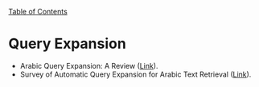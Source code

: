 [Table of Contents](README.md)

# Query Expansion
- Arabic Query Expansion: A Review ([Link](https://www.researchgate.net/profile/Jaffar-Atwan/publication/323689372_Arabic_query_expansion_A_review/links/5aa4f7a7aca272d448b95c58/Arabic-query-expansion-A-review.pdf)).
- Survey of Automatic Query Expansion for Arabic Text Retrieval ([Link](https://jistap.accesson.kr/v.8/4/67/7239)).
